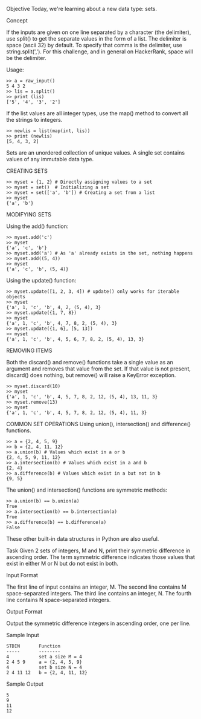 Objective
Today, we're learning about a new data type: sets.

Concept

If the inputs are given on one line separated by a character (the delimiter), use split() to get the separate values in the form of a list. The delimiter is space (ascii 32) by default. To specify that comma is the delimiter, use string.split(','). For this challenge, and in general on HackerRank, space will be the delimiter.

Usage:
```
>> a = raw_input()
5 4 3 2
>> lis = a.split()
>> print (lis)
['5', '4', '3', '2']
```

If the list values are all integer types, use the map() method to convert all the strings to integers.
```
>> newlis = list(map(int, lis))
>> print (newlis)
[5, 4, 3, 2]
```
Sets are an unordered collection of unique values. A single set contains values of any immutable data type.

CREATING SETS
```
>> myset = {1, 2} # Directly assigning values to a set
>> myset = set()  # Initializing a set
>> myset = set(['a', 'b']) # Creating a set from a list
>> myset
{'a', 'b'}
```

MODIFYING SETS

Using the add() function:
```
>> myset.add('c')
>> myset
{'a', 'c', 'b'}
>> myset.add('a') # As 'a' already exists in the set, nothing happens
>> myset.add((5, 4))
>> myset
{'a', 'c', 'b', (5, 4)}
```

Using the update() function:
```
>> myset.update([1, 2, 3, 4]) # update() only works for iterable objects
>> myset
{'a', 1, 'c', 'b', 4, 2, (5, 4), 3}
>> myset.update({1, 7, 8})
>> myset
{'a', 1, 'c', 'b', 4, 7, 8, 2, (5, 4), 3}
>> myset.update({1, 6}, [5, 13])
>> myset
{'a', 1, 'c', 'b', 4, 5, 6, 7, 8, 2, (5, 4), 13, 3}
```

REMOVING ITEMS

Both the discard() and remove() functions take a single value as an argument and removes that value from the set. If that value is not present, discard() does nothing, but remove() will raise a KeyError exception.
```
>> myset.discard(10)
>> myset
{'a', 1, 'c', 'b', 4, 5, 7, 8, 2, 12, (5, 4), 13, 11, 3}
>> myset.remove(13)
>> myset
{'a', 1, 'c', 'b', 4, 5, 7, 8, 2, 12, (5, 4), 11, 3}
```

COMMON SET OPERATIONS Using union(), intersection() and difference() functions.
```
>> a = {2, 4, 5, 9}
>> b = {2, 4, 11, 12}
>> a.union(b) # Values which exist in a or b
{2, 4, 5, 9, 11, 12}
>> a.intersection(b) # Values which exist in a and b
{2, 4}
>> a.difference(b) # Values which exist in a but not in b
{9, 5}
```

The union() and intersection() functions are symmetric methods:
```
>> a.union(b) == b.union(a)
True
>> a.intersection(b) == b.intersection(a)
True
>> a.difference(b) == b.difference(a)
False
```
These other built-in data structures in Python are also useful.

Task
Given 2 sets of integers, M and N, print their symmetric difference in ascending order. The term symmetric difference indicates those values that exist in either M or N but do not exist in both.

Input Format

The first line of input contains an integer, M.
The second line contains M space-separated integers.
The third line contains an integer, N.
The fourth line contains N space-separated integers.

Output Format

Output the symmetric difference integers in ascending order, one per line.

Sample Input
```
STDIN       Function
-----       --------
4           set a size M = 4
2 4 5 9     a = {2, 4, 5, 9}
4           set b size N = 4
2 4 11 12   b = {2, 4, 11, 12}
```
Sample Output
```
5
9
11
12
```